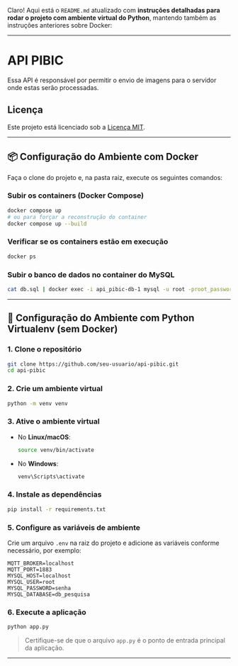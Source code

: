 Claro! Aqui está o `README.md` atualizado com **instruções detalhadas para rodar o projeto com ambiente virtual do Python**, mantendo também as instruções anteriores sobre Docker:

---

# API PIBIC

Essa API é responsável por permitir o envio de imagens para o servidor onde estas serão processadas.

## Licença

Este projeto está licenciado sob a [Licença MIT](LICENSE).

---

## 📦 Configuração do Ambiente com Docker

Faça o clone do projeto e, na pasta raiz, execute os seguintes comandos:

### Subir os containers (Docker Compose)

```bash
docker compose up
# ou para forçar a reconstrução do container
docker compose up --build
```

### Verificar se os containers estão em execução

```bash
docker ps
```

### Subir o banco de dados no container do MySQL

```bash
cat db.sql | docker exec -i api_pibic-db-1 mysql -u root -proot_password db_pesquisa
```

---

## 🐍 Configuração do Ambiente com Python Virtualenv (sem Docker)

### 1. Clone o repositório

```bash
git clone https://github.com/seu-usuario/api-pibic.git
cd api-pibic
```

### 2. Crie um ambiente virtual

```bash
python -m venv venv
```

### 3. Ative o ambiente virtual

* No **Linux/macOS**:

  ```bash
  source venv/bin/activate
  ```

* No **Windows**:

  ```bash
  venv\Scripts\activate
  ```

### 4. Instale as dependências

```bash
pip install -r requirements.txt
```

### 5. Configure as variáveis de ambiente

Crie um arquivo `.env` na raiz do projeto e adicione as variáveis conforme necessário, por exemplo:

```env
MQTT_BROKER=localhost
MQTT_PORT=1883
MYSQL_HOST=localhost
MYSQL_USER=root
MYSQL_PASSWORD=senha
MYSQL_DATABASE=db_pesquisa
```

### 6. Execute a aplicação

```bash
python app.py
```

> Certifique-se de que o arquivo `app.py` é o ponto de entrada principal da aplicação.

---
